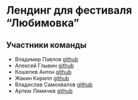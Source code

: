 # Лендинг для фестиваля “Любимовка”

## Участники команды
- Владимир Павлов [github](https://github.com/vladimir0412)
- Алексей Глывин [github](https://github.com/aglyvin)
- Кошелев Антон [github](https://github.com/antonn1985)
- Жакин Кирилл [github](https://github.com/kirillzhakin)
- Владислав Самохвалов [github](https://github.com/Samokhvalov0137)
- Артем Лямичев [github](https://github.com/artem-liamichev)

